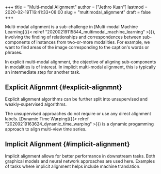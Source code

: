 +++
title = "Multi-modal Alignment"
author = ["Jethro Kuan"]
lastmod = 2020-02-19T16:41:33+08:00
slug = "multimodal_alignment"
draft = false
+++

Multi-modal alignment is a sub-challenge in [Multi-modal Machine
Learning]({{< relref "20200219115844_multimodal_machine_learning" >}}), involving the finding of relationships and correspondences
between sub-components of instances from two-or-more modalities. For
example, we want to find areas of the image corresponding to the
caption's words or phrases.

In explicit multi-modal alignment, the objective of aligning
sub-components in modalities is of interest. In implicit multi-modal
alignment, this is typically an intermediate step for another task.


## Explicit Alignmnt {#explicit-alignmnt}

Explicit alignment algorithms can be further split into unsupervised
and weakly-supervised algorithms.

The unsupervised approaches do not require or use any direct alignment
labels. [Dynamic Time Warping]({{< relref "20200219163624_dynamic_time_warping" >}}) is a dynamic progamming approach to align
multi-view time series.


## Implicit Alignment {#implicit-alignment}

Implicit alignment allows for better performance in downstream tasks.
Both graphical models and neural network approaches are used here.
Examples of tasks where implicit alignment helps include machine
translation.
